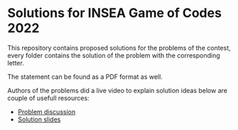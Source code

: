 # Solutions for INSEA Game of Codes 2022

This repository contains proposed solutions for the problems of the contest, every folder contains the solution of the problem with the corresponding letter.

The statement can be found as a PDF format as well.

Authors of the problems did a live video to explain solution ideas below are couple of usefull resources:

* [Problem discussion](https://youtu.be/YZX4ctl74UM)
* [Solution slides](https://docs.google.com/presentation/d/1STq47WX9ZnuAuh7VVfOFpqcBgrM8UlPnNk0X4mM_1Ks/edit?usp=sharing)

